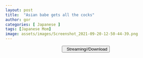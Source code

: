 ```yaml
---
layout: post
title:  "Asian babe gets all the cocks"
author: gor
categories: [ Japanese ]
tags: [Japanese Mom]
image: assets/images/Screenshot_2021-09-20-12-50-44-39.png
---
```


<center>
<a href="https://cdn77-vid.xvideos-cdn.com/gcJQzMV_KejgRVjegk39aw==,1632336638/videos/mp4/b/e/e/xvideos.com_bee28e24c2dda0ae059f5ba0f267aa83.mp4?ui=MzYuODIuOTguMzUtL3ZpZGVvNTYzMDQwMDkva29yZWFuX2Jq">
<button class="btn btn-outline-dark py-2 px-5 d-block w-100 show-comments"><i class="fa fa-external-link"></i> &nbsp; Streaming//Download</button>
</a>
</center>
